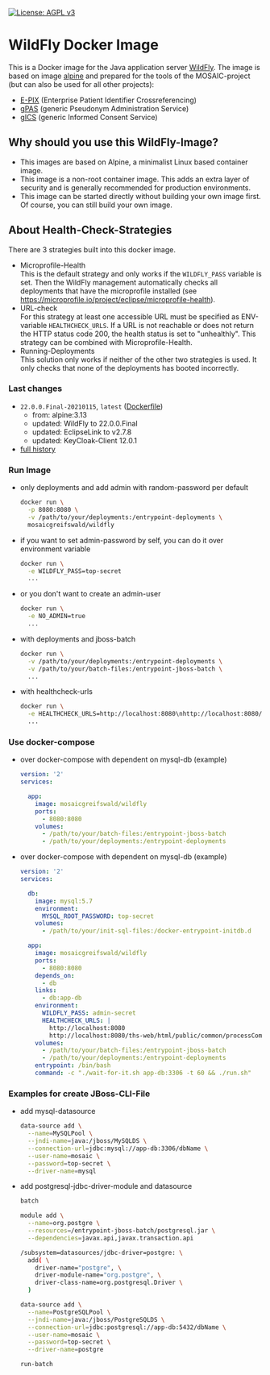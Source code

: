 [![License: AGPL v3](https://img.shields.io/badge/License-AGPL%20v3-blue.svg)](https://www.gnu.org/licenses/agpl-3.0)

# WildFly Docker Image
This is a Docker image for the Java application server [WildFly](http://wildfly.org/). The image is based on image [alpine](https://hub.docker.com/_/alpine) and prepared for the tools of the MOSAIC-project (but can also be used for all other projects):

* [E-PIX](https://mosaic-greifswald.de/werkzeuge-und-vorlagen/id-management-e-pix.html) (Enterprise Patient Identifier Crossreferencing)
* [gPAS](https://mosaic-greifswald.de/werkzeuge-und-vorlagen/pseudonymverwaltung-gpas.html) (generic Pseudonym Administration Service)
* [gICS](https://mosaic-greifswald.de/werkzeuge-und-vorlagen/einwilligungsmanagement-gics.html) (generic Informed Consent Service)

## Why should you use this WildFly-Image?
* This images are based on Alpine, a minimalist Linux based container image.
* This image is a non-root container image. This adds an extra layer of security and is generally recommended for production environments.
* This image can be started directly without building your own image first. Of course, you can still build your own image.


## About Health-Check-Strategies
There are 3 strategies built into this docker image.

* Microprofile-Health<br>
  This is the default strategy and only works if the `WILDFLY_PASS` variable is set. Then the WildFly management automatically checks all deployments that have the microprofile installed (see https://microprofile.io/project/eclipse/microprofile-health).
* URL-check<br>
  For this strategy at least one accessible URL must be specified as ENV-variable `HEALTHCHECK_URLS`. If a URL is not reachable or does not return the HTTP status code 200, the health status is set to "unhealthly". This strategy can be combined with Microprofile-Health.
* Running-Deployments<br>
  This solution only works if neither of the other two strategies is used. It only checks that none of the deployments has booted incorrectly.

### Last changes
* `22.0.0.Final-20210115`, `latest` ([Dockerfile](https://github.com/mosaic-hgw/WildFly/blob/master/Dockerfile))
  - from:     alpine:3.13
  - updated:  WildFly to 22.0.0.Final
  - updated:  EclipseLink to v2.7.8
  - updated:  KeyCloak-Client 12.0.1
* [full history](https://github.com/mosaic-hgw/WildFly/blob/master/change_history.md)

### Run Image
* only deployments and add admin with random-password per default
  ```sh
  docker run \
    -p 8080:8080 \
    -v /path/to/your/deployments:/entrypoint-deployments \
    mosaicgreifswald/wildfly
  ```

* if you want to set admin-password by self, you can do it over environment variable
  ```sh
  docker run \
    -e WILDFLY_PASS=top-secret
    ...
  ```

* or you don't want to create an admin-user
  ```sh
  docker run \
    -e NO_ADMIN=true
    ...
  ```

* with deployments and jboss-batch
  ```sh
  docker run \
    -v /path/to/your/deployments:/entrypoint-deployments \
    -v /path/to/your/batch-files:/entrypoint-jboss-batch \
    ...
  ```

* with healthcheck-urls
  ```sh
  docker run \
    -e HEALTHCHECK_URLS=http://localhost:8080\nhttp://localhost:8080/ths-web/html/public/common/processCompleted.xhtml
    ...
  ```

### Use docker-compose
* over docker-compose with dependent on mysql-db (example)
  ```yaml
  version: '2'
  services:

    app:
      image: mosaicgreifswald/wildfly
      ports:
        - 8080:8080
      volumes:
        - /path/to/your/batch-files:/entrypoint-jboss-batch
        - /path/to/your/deployments:/entrypoint-deployments
  ```

* over docker-compose with dependent on mysql-db (example)
  ```yaml
  version: '2'
  services:

    db:
      image: mysql:5.7
      environment:
        MYSQL_ROOT_PASSWORD: top-secret
      volumes:
        - /path/to/your/init-sql-files:/docker-entrypoint-initdb.d

    app:
      image: mosaicgreifswald/wildfly
      ports:
        - 8080:8080
      depends_on:
        - db
      links:
        - db:app-db
      environment:
        WILDFLY_PASS: admin-secret
        HEALTHCHECK_URLS: |
          http://localhost:8080
          http://localhost:8080/ths-web/html/public/common/processCompleted.xhtml
      volumes:
        - /path/to/your/batch-files:/entrypoint-jboss-batch
        - /path/to/your/deployments:/entrypoint-deployments
      entrypoint: /bin/bash
      command: -c "./wait-for-it.sh app-db:3306 -t 60 && ./run.sh"
  ```

### Examples for create JBoss-CLI-File
* add mysql-datasource
  ```sh
  data-source add \
    --name=MySQLPool \
    --jndi-name=java:/jboss/MySQLDS \
    --connection-url=jdbc:mysql://app-db:3306/dbName \
    --user-name=mosaic \
    --password=top-secret \
    --driver-name=mysql
  ```

* add postgresql-jdbc-driver-module and datasource
  ```sh
  batch

  module add \
    --name=org.postgre \
    --resources=/entrypoint-jboss-batch/postgresql.jar \
    --dependencies=javax.api,javax.transaction.api

  /subsystem=datasources/jdbc-driver=postgre: \
    add( \
      driver-name="postgre", \
      driver-module-name="org.postgre", \
      driver-class-name=org.postgresql.Driver \
    )

  data-source add \
    --name=PostgreSQLPool \
    --jndi-name=java:/jboss/PostgreSQLDS \
    --connection-url=jdbc:postgresql://app-db:5432/dbName \
    --user-name=mosaic \
    --password=top-secret \
    --driver-name=postgre

  run-batch
  ```
